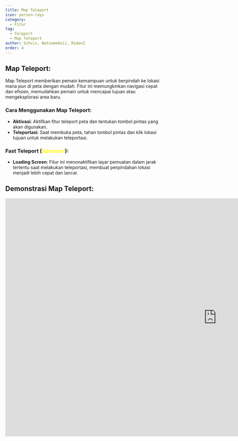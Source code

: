 ```yaml
---
title: Map Teleport
icon: person-rays
category:
  - Fitur
tag:
  - Teleport
  - Map Teleport
author: Schvis, NatsumeAoii, RodanZ
order: 4
---
```


## Map Teleport:

Map Teleport memberikan pemain kemampuan untuk berpindah ke lokasi mana pun di peta dengan mudah. Fitur ini memungkinkan navigasi cepat dan efisien, memudahkan pemain untuk mencapai tujuan atau mengeksplorasi area baru.

### Cara Menggunakan Map Teleport:
- **Aktivasi**: Aktifkan fitur teleport peta dan tentukan tombol pintas yang akan digunakan.
- **Teleportasi**: Saat membuka peta, tahan tombol pintas dan klik lokasi tujuan untuk melakukan teleportasi.

### Fast Teleport (<span style='color:yellow;'>Sponsor!</span>):
- **Loading Screen**: Fitur ini menonaktifkan layar pemuatan dalam jarak tertentu saat melakukan teleportasi, membuat perpindahan lokasi menjadi lebih cepat dan lancar.

## Demonstrasi Map Teleport:

<div class="iframe-container"><iframe width="1328" height="747" src="https://www.youtube.com/embed/Xm3mTEbIE9g?list=PL5eI1Tb64p56g27qfYk7VuFTz4FK6YrKa" title="Korepi - Map TP/Fast TP" frameborder="0" allow="accelerometer; autoplay; clipboard-write; encrypted-media; gyroscope; picture-in-picture; web-share" referrerpolicy="strict-origin-when-cross-origin" allowfullscreen></iframe></div>